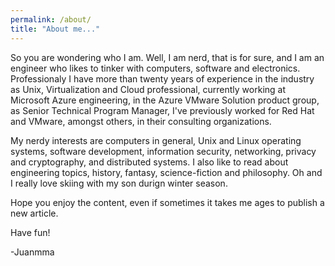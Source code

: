 ```yaml
---
permalink: /about/
title: "About me..."
---
```


So you are wondering who I am. Well, I am nerd, that is for sure, and I am an engineer who likes to tinker with computers, software and electronics. Professionaly I have more than twenty years of experience in the industry as Unix, Virtualization and Cloud professional, currently working at Microsoft Azure engineering, in the Azure VMware Solution product group, as Senior Technical Program Manager, I've previously worked for Red Hat and VMware, amongst others, in their consulting organizations.

My nerdy interests are computers in general, Unix and Linux operating systems, software development, information security, networking, privacy and cryptography, and distributed systems. I also like to read about engineering topics, history, fantasy, science-fiction and philosophy. Oh and I really love skiing with my son durign winter season.

Hope you enjoy the content, even if sometimes it takes me ages to publish a new article.

Have fun!

-Juanmma